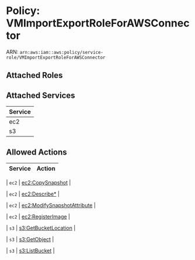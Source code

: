 # Policy: VMImportExportRoleForAWSConnector

ARN: `arn:aws:iam::aws:policy/service-role/VMImportExportRoleForAWSConnector`

## Attached Roles

## Attached Services

| Service |
|---------|
| ec2 |
| s3 |

## Allowed Actions

| Service | Action |
|:-------:|--------|

| `ec2` | [ec2:CopySnapshot](../actions.md#ec2:copysnapshot) |

| `ec2` | [ec2:Describe*](../actions.md#ec2:describeall) |

| `ec2` | [ec2:ModifySnapshotAttribute](../actions.md#ec2:modifysnapshotattribute) |

| `ec2` | [ec2:RegisterImage](../actions.md#ec2:registerimage) |

| `s3` | [s3:GetBucketLocation](../actions.md#s3:getbucketlocation) |

| `s3` | [s3:GetObject](../actions.md#s3:getobject) |

| `s3` | [s3:ListBucket](../actions.md#s3:listbucket) |
